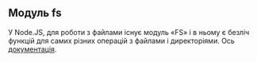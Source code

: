 ## Модуль fs

У Node.JS, для роботи з файлами існує модуль «FS» і в ньому є безліч функцій для самих різних операцій з файлами і директоріями. Ось [документація](https://nodejs.org/dist/latest-v4.x/docs/api/fs.html).
